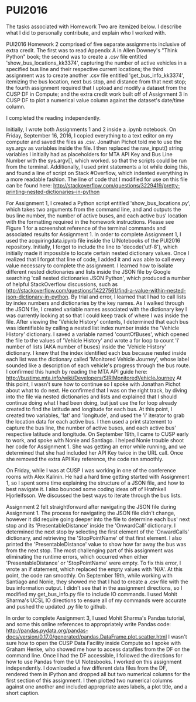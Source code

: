 # PUI2016

The tasks associated with Homework Two are itemized below. I describe what I did to personally
contribute, and explain who I worked with.

PUI2016 Homework 2 comprised of five separate assignments inclusive of extra credit. The 
first was to read Appendix A in Allen Downey's "Think Python" book; the second was to 
create a .csv file entitled  'show_bus_locations_kk3374', capturing the number of active 
vehicles in a specified bus line and their respective current locations; the third 
assignment was to create another .csv file entitled 'get_bus_info_kk3374', itemizing the 
bus location, next bus stop, and distance from that next stop; the fourth assignment 
required that I upload and modify a dataset from the CUSP DF in Compute; and the extra
credit work built off of Assignment 3 in CUSP DF to plot a numerical value column
against the dataset's date/time column. 

I completed the reading independently.

Initially, I wrote both Assignments 1 and 2 inside a .ipynb notebook. On Friday, September
16, 2016, I copied everything to a text editor on my computer and saved the files as
.csv. Jonathan Pichot told me to use the sys.argv as variables inside the file.
I then replaced the raw_input() string variables I initially had as placeholders for
MTA API Key and Bus Line Number with the sys.argv[<index number>], which worked. 
so that the scripts could be run from the terminal. 
Additionally, I used print statements a lot while doing this, and found a line of script 
on Stack #Overflow, which indented everything in a more readable fashion. The line of 
code that I modified for use on this file can be found here: 
http://stackoverflow.com/questions/3229419/pretty-printing-nested-dictionaries-in-python

For Assignment 1, I created a Python script entitled 'show_bus_locations.py', 
which takes two arguments from the command line, <MTA API Key> and <Bus Number> and outputs
the bus line number, the number of active buses, and each active bus' location with the
formatting required in the homework instructions. Please see Figure 1 for a screenshot
reference of the terminal commands and associated results for Assignment 1. 
In order to complete Assignment 1, I used the acquiringdata.ipynb file inside the UINotebooks
of the PUI2016 repository. Initially, I forgot to include the line to 'decode('utf-8'), which 
initially made it impossible to locate certain nested dictionary values. Once I realized
that I forgot that line of code, I added it and was able to call every value necessary to complete the
assignment. I learned how to isolate different nested dictionaries and lists inside the
JSON file by Google searching 'call nested dictionaries JSON Python', which produced a number
of helpful StackOverflow discussions, such as 
http://stackoverflow.com/questions/14227561/find-a-value-within-nested-json-dictionary-in-python.
By trial and error, I learned that I had to call lists by index numbers and dictionaries
by the key names. As I walked through the JSON file, I created variable names associated
with the dictionary key I was currently looking at so that I could keep track of where I was
inside the file. After viewing the 'Vehicle History' contents, I determined that each bus 
was identifiable by calling a nested list index number inside the 'Vehicle History' dictionary. 
I saved a variable named 'countOfBuses', which opened the file to the values of 'Vehicle
History' and wrote a for loop to count 'i' number of lists (AKA number of buses) inside
the 'Vehicle History' dictionary. I knew that the index identified each bus because nested
inside each list was the dictionary called 'Monitored Vehicle Journey', whose label 
sounded like a description of each vehicle's progress through the bus route. I confirmed
this hunch by reading the MTA API guide here: 
http://bustime.mta.info/wiki/Developers/SIRIMonitoredVehicleJourney
At this point, I wasn't sure how to continue so I spoke with 
Jonathan Pichot about what to do next. He confirmed that I was on the right track, by 
diving into the file via nested dictionaries and lists and explained that I should 
continue doing what I had been doing, but just use the for loop already created to find
the latitude and longitude for each bus. At this point, I created two variables, 'lat'
and 'longitude', and used the 'i' iterator to grab the location data for each active bus. 
I then used a print statement to capture the bus line, the number of active buses, and
each active bus' respective latitude and longitude. 
On September 19th, I came to CUSP early to work, and spoke with Nonie and Santiago.
I helped Nonie trouble shoot her code for Assignment 1. She was getting an error while
running, and we determined that she had included her API Key twice in the URL call. Once
she removed the extra API Key reference, the code ran smoothly. 

On Friday, while I was at CUSP I was working in one of the conference rooms with 
Alex Kalinin. He had a hard time getting started with Assignment 1, so I spent some time
explaining the structure of a JSON file, and how to best navigate it. I also bounced
some coding ideas off of Hrafnkell Hjorleifsson. We discussed the best ways to 
iterate through the bus lists. 

Assignment 2 felt straightforward after navigating the JSON file during Assignment 1.
The process for navigating the JSON file didn't change, however it did require going
deeper into the file to determine each bus' next stop and its 'PresentableDistance'
inside the 'OnwardCall' dictionary. I determined the next stop by selecting the first
element of the 'OnwardCalls' dictionary, and retrieving the 'StopPointName' of that first
element. I also printed the 'PresentableDistance' value to show how far away the bus
was from the next stop. The most challenging part of this assignment was eliminating
the runtime errors, which occurred when either 'PresentableDistance' or 'StopPointName'
were empty. To fix this error, I wrote an if statement, which replaced the empty
values with 'N/A'. At this point, the code ran smoothly. On September 19th, while working
with Santiago and Nonie, they showed me that I had to create a .csv file with the bus 
information output. I didn't see that in the assignment directions, so I modified my 
get_bus_info.py file to include IO commands. I used Mohit Sharma's UCSL IO directions to 
ensure all of my commands were accurate and pushed the updated .py file to github. 

In order to complete Assignment 3, I used Mohit Sharma's Pandas tutorial, and some this
online references to appropriately write Pandas code: 
http://pandas.pydata.org/pandas-docs/version/0.17.0/generated/pandas.DataFrame.plot.scatter.html
I wasn't sure how to open the CUSP Data Facility inside Compute so I spoke with Graham
Henke, who showed me how to access datafiles from the DF on the command line. 
Once I had the DF accessible, I followed the directions for how to use Pandas from the
UI Notesbooks. I worked on this assignment independently. I downloaded a few different
data files from the DF, rendered them in iPython and dropped all but two numerical
columns for the first section of this assignment. I then plotted two numerical columns
against one another and included appropriate axes labels, a plot title, and a 
short caption. 
